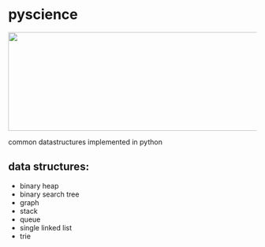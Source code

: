 # pyscience

<img src="https://www.python.org/static/community_logos/python-logo-master-v3-TM.png" width=600 height=200 />

common datastructures implemented in python

## data structures:

- binary heap
- binary search tree
- graph
- stack
- queue
- single linked list
- trie
